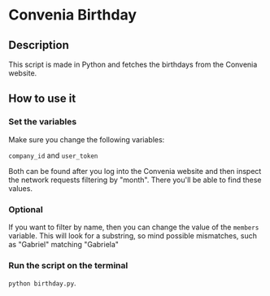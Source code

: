 # Convenia Birthday

## Description
This script is made in Python and fetches the birthdays from the Convenia website.

## How to use it

### Set the variables
Make sure you change the following variables:

`company_id` and `user_token`

Both can be found after you log into the Convenia website and then inspect the network requests filtering by "month". There you'll be able to find these values.

### Optional
If you want to filter by name, then you can change the value of the `members` variable. This will look for a substring, so mind possible mismatches, such as "Gabriel" matching "Gabriela"

### Run the script on the terminal
`python birthday.py`.



